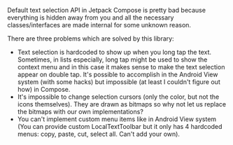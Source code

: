 Default text selection API in Jetpack Compose is pretty bad because everything is hidden away from you and all the necessary classes/interfaces are made internal for some unknown reason.

There are three problems which are solved by this library:

- Text selection is hardcoded to show up when you long tap the text. Sometimes, in lists especially, long tap might be used to show the context menu and in this case it makes sense to make the text selection appear on double tap. It's possible to accomplish in the Android View system (with some hacks) but impossible (at least I couldn't figure out how) in Compose.
- It's impossible to change selection cursors (only the color, but not the icons themselves). They are drawn as bitmaps so why not let us replace the bitmaps with our own implementations?
- You can't implement custom menu items like in Android View system (You can provide custom LocalTextToolbar but it only has 4 hardcoded menus: copy, paste, cut, select all. Can't add your own).
